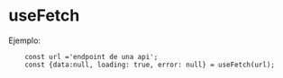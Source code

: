 # useFetch

Ejemplo:
```
    const url ='endpoint de una api';
    const {data:null, loading: true, error: null} = useFetch(url);
```